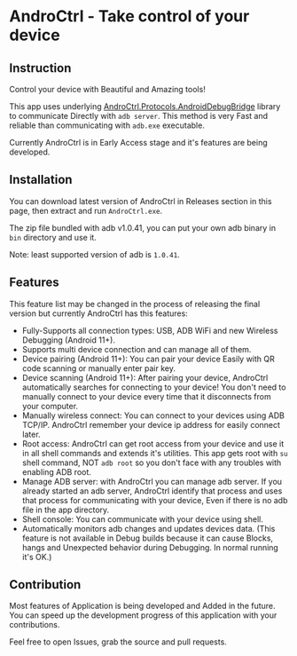 # AndroCtrl - Take control of your device

## Instruction
Control your device with Beautiful and Amazing tools!

This app uses underlying [AndroCtrl.Protocols.AndroidDebugBridge](https://github.com/SAPTeamDEV/AndroCtrl.Protocols.AndroidDebugBridge) library to communicate Directly with `adb server`. This method is very Fast and reliable than communicating with `adb.exe` executable.

Currently AndroCtrl is in Early Access stage and it's features are being developed.

## Installation
You can download latest version of AndroCtrl in Releases section in this page, then extract and run `AndroCtrl.exe`.

The zip file bundled with adb v1.0.41, you can put your own adb binary in `bin` directory and use it.

Note: least supported version of adb is `1.0.41`.

## Features
This feature list may be changed in the process of releasing the final version but currently AndroCtrl has this features:
- Fully-Supports all connection types: USB, ADB WiFi and new Wireless Debugging (Android 11+).
- Supports multi device connection and can manage all of them.
- Device pairing (Android 11+): You can pair your device Easily with QR code scanning or manually enter pair key.
- Device scanning (Android 11+): After pairing your device, AndroCtrl automatically searches for connecting to your device! You don't need to manually connect to your device every time that it disconnects from your computer.
- Manually wireless connect: You can connect to your devices using ADB TCP/IP. AndroCtrl remember your device ip address for easily connect later.
- Root access: AndroCtrl can get root access from your device and use it in all shell commands and extends it's utilities. This app gets root with `su` shell command, NOT `adb root` so you don't face with any troubles with enabling ADB root.
- Manage ADB server: with AndroCtrl you can manage adb server. If you already started an adb server, AndroCtrl identify that process and uses that process for communicating with your device, Even if there is no adb file in the app directory.
- Shell console: You can communicate with your device using shell.
- Automatically monitors adb changes and updates devices data.
(This feature is not available in Debug builds because it can cause Blocks, hangs and Unexpected behavior during Debugging. In normal running it's OK.)

## Contribution
Most features of Application is being developed and Added in the future.
You can speed up the development progress of this application with your contributions.

Feel free to open Issues, grab the source and pull requests.